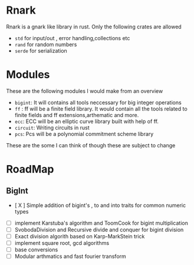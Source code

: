 # Rnark
Rnark is a gnark like library in rust. Only the following crates are allowed
- `std` for input/out , error handling,collections etc
- `rand` for random numbers
- `serde` for serialization

# Modules
These are the following modules I would make from an overview
- `bigint`:  It will contains all tools neccessary for big integer operations
- `ff` : ff will be a finite field library. It would contain all the tools related to finite fields and ff extensions,arthematic and more.
-  `ecc`: ECC will be an elliptic curve library built with help of ff.
- `circuit`: Writing circuits in rust
- `pcs`: Pcs will be a polynomial commitment scheme library

These are the some I can think of though these are subject to change

# RoadMap
## BigInt
- [ X ] Simple addition of bigint's , to  and into traits for common numeric types
- [ ] implement Karstuba's algorithm and ToomCook for bigint multiplication
- [ ] SvobodaDivision and Recursive divide and conquer for bigint division
- [ ] Exact division algorith based on Karp-MarkStein trick
- [ ] implement square root, gcd algorithms
- [ ] base conversions
- [ ] Modular arthmatics and fast fourier transform
